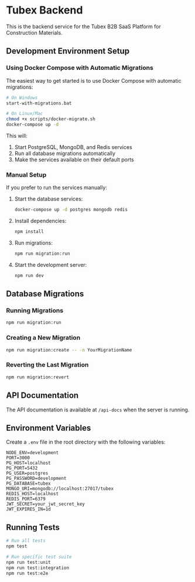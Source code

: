 # Tubex Backend

This is the backend service for the Tubex B2B SaaS Platform for Construction Materials.

## Development Environment Setup

### Using Docker Compose with Automatic Migrations

The easiest way to get started is to use Docker Compose with automatic migrations:

```bash
# On Windows
start-with-migrations.bat

# On Linux/Mac
chmod +x scripts/docker-migrate.sh
docker-compose up -d
```

This will:
1. Start PostgreSQL, MongoDB, and Redis services
2. Run all database migrations automatically
3. Make the services available on their default ports

### Manual Setup

If you prefer to run the services manually:

1. Start the database services:
   ```bash
   docker-compose up -d postgres mongodb redis
   ```

2. Install dependencies:
   ```bash
   npm install
   ```

3. Run migrations:
   ```bash
   npm run migration:run
   ```

4. Start the development server:
   ```bash
   npm run dev
   ```

## Database Migrations

### Running Migrations

```bash
npm run migration:run
```

### Creating a New Migration

```bash
npm run migration:create -- -n YourMigrationName
```

### Reverting the Last Migration

```bash
npm run migration:revert
```

## API Documentation

The API documentation is available at `/api-docs` when the server is running.

## Environment Variables

Create a `.env` file in the root directory with the following variables:

```
NODE_ENV=development
PORT=3000
PG_HOST=localhost
PG_PORT=5432
PG_USER=postgres
PG_PASSWORD=development
PG_DATABASE=tubex
MONGO_URI=mongodb://localhost:27017/tubex
REDIS_HOST=localhost
REDIS_PORT=6379
JWT_SECRET=your_jwt_secret_key
JWT_EXPIRES_IN=1d
```

## Running Tests

```bash
# Run all tests
npm test

# Run specific test suite
npm run test:unit
npm run test:integration
npm run test:e2e
```
